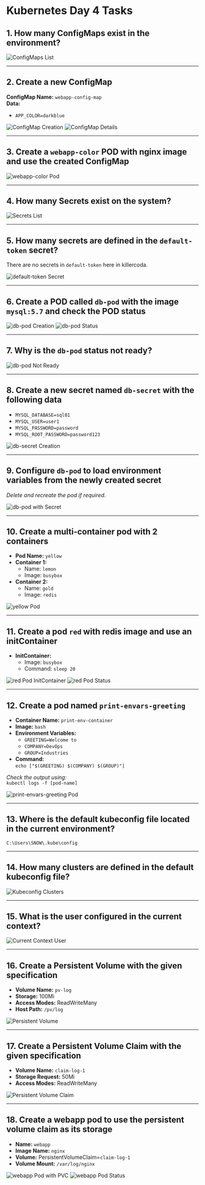 # Kubernetes Day 4 Tasks

## 1. How many ConfigMaps exist in the environment?

![ConfigMaps List]({04E9D042-9996-4C44-8CE2-61213A8E8855}-1.png)

---

## 2. Create a new ConfigMap

**ConfigMap Name:** `webapp-config-map`  
**Data:**  

- `APP_COLOR=darkblue`

![ConfigMap Creation]({32752E7C-67A8-4AD6-9400-270E5FF6DD52}.png)
![ConfigMap Details]({4AF9C1E1-2EBC-484A-A5B5-1A49A2A4018F}.png)

---

## 3. Create a `webapp-color` POD with nginx image and use the created ConfigMap

![webapp-color Pod]({AE258300-3315-402C-8F75-E9345F00FB1B}.png)

---

## 4. How many Secrets exist on the system?

![Secrets List]({DB96DDED-21EE-477E-BB92-EAEE556897BD}.png)

---

## 5. How many secrets are defined in the `default-token` secret?

There are no secrets in `default-token` here in killercoda.

![default-token Secret]({E21468AA-751E-4BAB-B3F9-FBCF7B31D610}.png)

---

## 6. Create a POD called `db-pod` with the image `mysql:5.7` and check the POD status

![db-pod Creation]({0FD1CBF2-637B-4089-BD0D-BA05F9F03154}.png)
![db-pod Status]({C4085D53-4656-4B42-AFC6-FC4FFA3E0B51}.png)

---

## 7. Why is the `db-pod` status not ready?

![db-pod Not Ready]({D431434E-F966-45AA-AA8C-7443732C0B30}.png)

---

## 8. Create a new secret named `db-secret` with the following data

- `MYSQL_DATABASE=sql01`
- `MYSQL_USER=user1`
- `MYSQL_PASSWORD=password`
- `MYSQL_ROOT_PASSWORD=password123`

![db-secret Creation]({DF9BDD9E-1B75-47A7-BFC7-D8B093AB6287}.png)

---

## 9. Configure `db-pod` to load environment variables from the newly created secret

_Delete and recreate the pod if required._

![db-pod with Secret]({44543A17-6921-4E08-AF17-C621263DF533}.png)

---

## 10. Create a multi-container pod with 2 containers

- **Pod Name:** `yellow`
- **Container 1:**  
  - Name: `lemon`  
  - Image: `busybox`
- **Container 2:**  
  - Name: `gold`  
  - Image: `redis`

![yellow Pod]({A42A58F5-BA28-4F07-A54A-A105D39DF778}.png)

---

## 11. Create a pod `red` with redis image and use an initContainer

- **InitContainer:**  
  - Image: `busybox`
  - Command: `sleep 20`

![red Pod InitContainer]({D67A4A31-0F8D-4DEE-B8ED-B498B471371E}.png)
![red Pod Status]({C69C2A86-4986-44B7-B222-787C62D876B2}.png)

---

## 12. Create a pod named `print-envars-greeting`

- **Container Name:** `print-env-container`
- **Image:** `bash`
- **Environment Variables:**
  - `GREETING=Welcome to`
  - `COMPANY=DevOps`
  - `GROUP=Industries`
- **Command:**  
  `echo ["$(GREETING) $(COMPANY) $(GROUP)"]`

_Check the output using:_  
`kubectl logs -f [pod-name]`

![print-envars-greeting Pod]({96AB9CDB-CD73-44B7-AE48-96AD2275AAF5}.png)

---

## 13. Where is the default kubeconfig file located in the current environment?

`C:\Users\SNOW\.kube\config`

---

## 14. How many clusters are defined in the default kubeconfig file?

![Kubeconfig Clusters]({8F9DABEE-4425-4A63-8F8E-145F054A094E}.png)

---

## 15. What is the user configured in the current context?

![Current Context User]({DA430F9B-1435-448A-ABF4-E028E80DE63B}.png)

---

## 16. Create a Persistent Volume with the given specification

- **Volume Name:** `pv-log`
- **Storage:** 100Mi
- **Access Modes:** ReadWriteMany
- **Host Path:** `/pv/log`

![Persistent Volume]({CC592186-1A34-4346-9A37-89CD5659BB38}.png)

---

## 17. Create a Persistent Volume Claim with the given specification

- **Volume Name:** `claim-log-1`
- **Storage Request:** 50Mi
- **Access Modes:** ReadWriteMany

![Persistent Volume Claim]({14B62F6A-E96F-4753-B371-DC1FF560E859}.png)

---

## 18. Create a webapp pod to use the persistent volume claim as its storage

- **Name:** `webapp`
- **Image Name:** `nginx`
- **Volume:** PersistentVolumeClaim=`claim-log-1`
- **Volume Mount:** `/var/log/nginx`

![webapp Pod with PVC]({0EC360F7-07B4-4A01-A443-AAD5F56A5826}.png)
![webapp Pod Status]({7AFAEBD4-F008-4A72-ACD0-F64387E8A4A1}.png)
